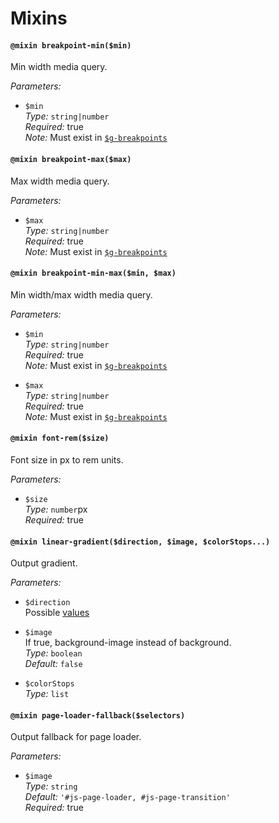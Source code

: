 # Mixins

#### `@mixin breakpoint-min($min)`

Min width media query.

_Parameters:_

* `$min`  
_Type:_ `string|number`  
_Required:_ true   
_Note:_ Must exist in [`$g-breakpoints`]()

#### `@mixin breakpoint-max($max)`

Max width media query.

_Parameters:_

* `$max`  
_Type:_ `string|number`  
_Required:_ true   
_Note:_ Must exist in [`$g-breakpoints`]()

#### `@mixin breakpoint-min-max($min, $max)`

Min width/max width media query.

_Parameters:_

* `$min`  
_Type:_ `string|number`  
_Required:_ true  
_Note:_ Must exist in [`$g-breakpoints`]()

* `$max`  
_Type:_ `string|number`  
_Required:_ true  
_Note:_ Must exist in [`$g-breakpoints`]()

#### `@mixin font-rem($size)`

Font size in px to rem units.

_Parameters:_

* `$size`  
_Type:_ `number`px  
_Required:_ true  

#### `@mixin linear-gradient($direction, $image, $colorStops...)`

Output gradient.

_Parameters:_

* `$direction`  
Possible [values](https://developer.mozilla.org/en-US/docs/Web/CSS/linear-gradient#Values)

* `$image`  
If true, background-image instead of background.  
_Type:_ `boolean`  
_Default:_ `false`

* `$colorStops`   
_Type:_ `list`  

#### `@mixin page-loader-fallback($selectors)`

Output fallback for page loader.

_Parameters:_

* `$image`  
_Type:_ `string`  
_Default:_ `'#js-page-loader, #js-page-transition'`  
_Required:_ true
